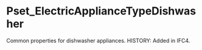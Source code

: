 # Pset_ElectricApplianceTypeDishwasher

Common properties for dishwasher appliances.<!-- end of definition --> HISTORY: Added in IFC4.
